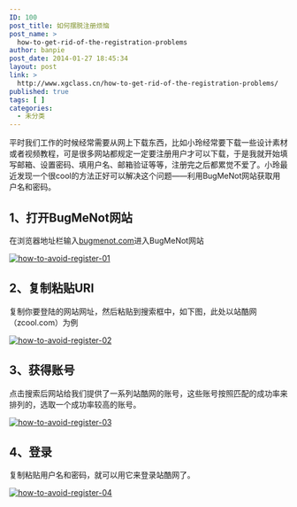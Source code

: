 ```yaml
---
ID: 100
post_title: 如何摆脱注册烦恼
post_name: >
  how-to-get-rid-of-the-registration-problems
author: banpie
post_date: 2014-01-27 18:45:34
layout: post
link: >
  http://www.xgclass.cn/how-to-get-rid-of-the-registration-problems/
published: true
tags: [ ]
categories:
  - 未分类
---
```

平时我们工作的时候经常需要从网上下载东西，比如小玲经常要下载一些设计素材或者视频教程，可是很多网站都规定一定要注册用户才可以下载，于是我就开始填写邮箱、设置密码、填用户名、邮箱验证等等，注册完之后都累觉不爱了。小玲最近发现一个很cool的方法正好可以解决这个问题——利用BugMeNot网站获取用户名和密码。

## 1、打开BugMeNot网站

在浏览器地址栏输入[bugmenot.com][1]进入BugMeNot网站

[![how-to-avoid-register-01][2]][2]

## 2、复制粘贴URl

复制你要登陆的网站网址，然后粘贴到搜索框中，如下图，此处以站酷网（zcool.com）为例

[![how-to-avoid-register-02][3]][3]

## 3、获得账号

点击搜索后网站给我们提供了一系列站酷网的账号，这些账号按照匹配的成功率来排列的，选取一个成功率较高的账号。

[![how-to-avoid-register-03][4]][4]

## 4、登录

复制粘贴用户名和密码，就可以用它来登录站酷网了。

[![how-to-avoid-register-04][5]][5]

 [1]: http://bugmenot.com/
 [2]: http://7arnhx.com1.z0.glb.clouddn.com/wp-content/uploads/2014/01/how-to-avoid-register-01.jpg
 [3]: http://7arnhx.com1.z0.glb.clouddn.com/wp-content/uploads/2014/01/how-to-avoid-register-02.jpg
 [4]: http://7arnhx.com1.z0.glb.clouddn.com/wp-content/uploads/2014/01/how-to-avoid-register-03.jpg
 [5]: http://7arnhx.com1.z0.glb.clouddn.com/wp-content/uploads/2014/01/how-to-avoid-register-04.jpg